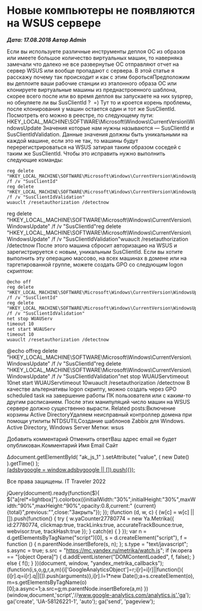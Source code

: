 # Новые компьютеры не появляются на WSUS сервере                	  
***Дата: 17.08.2018 Автор Admin***

Если вы используете различные инструменты деплоя ОС из образов или имеете большое количество виртуальных машин, то наверняка замечали что далеко не все развернутые ОС отправляют отчет на сервер WSUS или вообще пропадают с сервера.
В этой статье я расскажу почему так происходит и как с этим боротьсяПредположим вы деплоите ваши рабочие станции из эталонного образа ОС или клонируете виртуальные машины из преднастроенного шаблона, скорее всего после или во время деплоя вы запускаете на них sysprep, но обнуляете ли вы SusClientId ?  =)
Тут то и кроется корень проблемы, после клонирования у машин остается один и тот же SusClientId.
Посмотреть его можно в реестре, по следующему пути:
HKEY_LOCAL_MACHINE\SOFTWARE\Microsoft\Windows\CurrentVersion\WindowsUpdate
Значения которые нам нужны называются &#8212; SusClientId и SusClientIdValidation.
Данные значения должны быть уникальными на каждой машине, если это не так, то машины будут перерегистрироваться на WSUS затирая таким образом соседей с таким же SusClientId.
Чтобы это исправить нужно выполнить следующие команды:
```
reg delete "HKEY_LOCAL_MACHINE\SOFTWARE\Microsoft\Windows\CurrentVersion\WindowsUpdate" /f /v "SusClientId"
reg delete "HKEY_LOCAL_MACHINE\SOFTWARE\Microsoft\Windows\CurrentVersion\WindowsUpdate" /f /v "SusClientIdValidation"
wuauclt /resetauthorization /detectnow
```
reg delete "HKEY_LOCAL_MACHINE\SOFTWARE\Microsoft\Windows\CurrentVersion\WindowsUpdate" /f /v "SusClientId"reg delete "HKEY_LOCAL_MACHINE\SOFTWARE\Microsoft\Windows\CurrentVersion\WindowsUpdate" /f /v "SusClientIdValidation"wuauclt /resetauthorization /detectnow
После этого машина сбросит авторизацию на WSUS и зарегистрируется с новым, уникальным SusClientId.
Если вы хотите выполнить эту операцию массово, на всех машинах в домене или на таргетированной группе, можете создать GPO со следующим logon скриптом:
```
@echo off
reg delete "HKEY_LOCAL_MACHINE\SOFTWARE\Microsoft\Windows\CurrentVersion\WindowsUpdate" /f /v "SusClientId"
reg delete "HKEY_LOCAL_MACHINE\SOFTWARE\Microsoft\Windows\CurrentVersion\WindowsUpdate" /f /v "SusClientIdValidation"
net stop WUAUServ
timeout 10
net start WUAUServ
timeout 10
wuauclt /resetauthorization /detectnow
```
@echo offreg delete "HKEY_LOCAL_MACHINE\SOFTWARE\Microsoft\Windows\CurrentVersion\WindowsUpdate" /f /v "SusClientId"reg delete "HKEY_LOCAL_MACHINE\SOFTWARE\Microsoft\Windows\CurrentVersion\WindowsUpdate" /f /v "SusClientIdValidation"net stop WUAUServtimeout 10net start WUAUServtimeout 10wuauclt /resetauthorization /detectnow
В качестве альтернативы logon скрипту, можно создать через GPO scheduled task на завершение работы ПК пользователя или с каким-то другим расписанием.
После этих манипуляций число машин на WSUS сервере должно существенно вырасти.
Related posts:Включение корзины Active DirectoryУдаляем неисправный контроллер домена при помощи утилиты NTDSUTILСоздание шаблонов Zabbix для Windows.
 Active Directory, Windows Server 
 Метки: wsus  
                        
Добавить комментарий Отменить ответВаш адрес email не будет опубликован.Комментарий Имя 
Email 
Сайт 
 
&#916;document.getElementById( "ak_js_1" ).setAttribute( "value", ( new Date() ).getTime() );	
<ins class="adsbygoogle"
style="display:block"
data-ad-client="ca-pub-1890562251101921"
data-ad-slot="9117958896"
data-ad-format="auto">
(adsbygoogle = window.adsbygoogle || []).push({});
  
Все права защищены. IT Traveler 2022 
                            
jQuery(document).ready(function($){
$("a[rel*=lightbox]").colorbox({initialWidth:"30%",initialHeight:"30%",maxWidth:"90%",maxHeight:"90%",opacity:0.8,current:" {current}  {total}",previous:"",close:"Закрыть"});
});
(function (d, w, c) {
(w[c] = w[c] || []).push(function() {
try {
w.yaCounter27780774 = new Ya.Metrika({
id:27780774,
clickmap:true,
trackLinks:true,
accurateTrackBounce:true,
webvisor:true,
trackHash:true
});
} catch(e) { }
});
var n = d.getElementsByTagName("script")[0],
s = d.createElement("script"),
f = function () { n.parentNode.insertBefore(s, n); };
s.type = "text/javascript";
s.async = true;
s.src = "https://mc.yandex.ru/metrika/watch.js";
if (w.opera == "[object Opera]") {
d.addEventListener("DOMContentLoaded", f, false);
} else { f(); }
})(document, window, "yandex_metrika_callbacks");
(function(i,s,o,g,r,a,m){i['GoogleAnalyticsObject']=r;i[r]=i[r]||function(){
(i[r].q=i[r].q||[]).push(arguments)},i[r].l=1*new Date();a=s.createElement(o),
m=s.getElementsByTagName(o)[0];a.async=1;a.src=g;m.parentNode.insertBefore(a,m)
})(window,document,'script','//www.google-analytics.com/analytics.js','ga');
ga('create', 'UA-58126221-1', 'auto');
ga('send', 'pageview');
